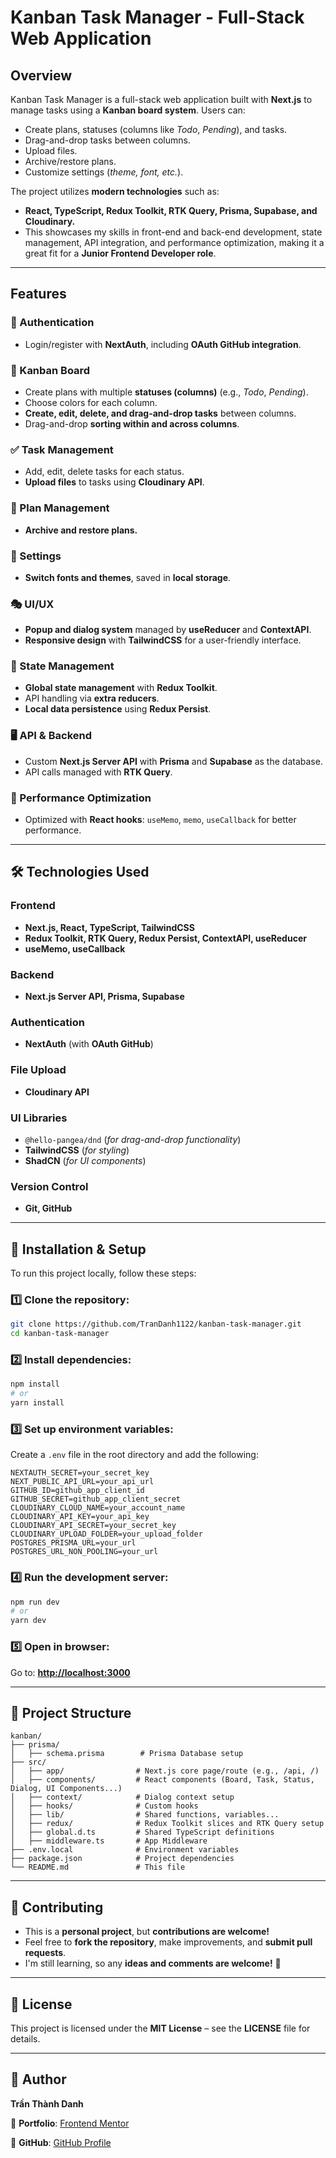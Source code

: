 # Kanban Task Manager - Full-Stack Web Application

## Overview

Kanban Task Manager is a full-stack web application built with **Next.js** to manage tasks using a **Kanban board system**. Users can:

- Create plans, statuses (columns like *Todo*, *Pending*), and tasks.
- Drag-and-drop tasks between columns.
- Upload files.
- Archive/restore plans.
- Customize settings (*theme, font, etc.*).

The project utilizes **modern technologies** such as:

- **React, TypeScript, Redux Toolkit, RTK Query, Prisma, Supabase, and Cloudinary.**
- This showcases my skills in front-end and back-end development, state management, API integration, and performance optimization, making it a great fit for a **Junior Frontend Developer role**.

---

## Features

### 🔐 Authentication

- Login/register with **NextAuth**, including **OAuth GitHub integration**.

### 📌 Kanban Board

- Create plans with multiple **statuses (columns)** (e.g., *Todo*, *Pending*).
- Choose colors for each column.
- **Create, edit, delete, and drag-and-drop tasks** between columns.
- Drag-and-drop **sorting within and across columns**.

### ✅ Task Management

- Add, edit, delete tasks for each status.
- **Upload files** to tasks using **Cloudinary API**.

### 📂 Plan Management

- **Archive and restore plans.**

### 🎨 Settings

- **Switch fonts and themes**, saved in **local storage**.

### 🎭 UI/UX

- **Popup and dialog system** managed by **useReducer** and **ContextAPI**.
- **Responsive design** with **TailwindCSS** for a user-friendly interface.

### 🔄 State Management

- **Global state management** with **Redux Toolkit**.
- API handling via **extra reducers**.
- **Local data persistence** using **Redux Persist**.

### 🖥️ API & Backend

- Custom **Next.js Server API** with **Prisma** and **Supabase** as the database.
- API calls managed with **RTK Query**.

### 🚀 Performance Optimization

- Optimized with **React hooks**: `useMemo`, `memo`, `useCallback` for better performance.

---

## 🛠️ Technologies Used

### **Frontend**

- **Next.js, React, TypeScript, TailwindCSS**
- **Redux Toolkit, RTK Query, Redux Persist, ContextAPI, useReducer**
- **useMemo, useCallback**

### **Backend**

- **Next.js Server API, Prisma, Supabase**

### **Authentication**

- **NextAuth** (with **OAuth GitHub**)

### **File Upload**

- **Cloudinary API**

### **UI Libraries**

- `@hello-pangea/dnd` (*for drag-and-drop functionality*)
- **TailwindCSS** (*for styling*)
- **ShadCN** (*for UI components*)

### **Version Control**

- **Git, GitHub**

---

## 🚀 Installation & Setup

To run this project locally, follow these steps:

### **1️⃣ Clone the repository:**

```bash
git clone https://github.com/TranDanh1122/kanban-task-manager.git
cd kanban-task-manager
```

### **2️⃣ Install dependencies:**

```bash
npm install
# or
yarn install
```

### **3️⃣ Set up environment variables:**

Create a `.env` file in the root directory and add the following:

```env
NEXTAUTH_SECRET=your_secret_key
NEXT_PUBLIC_API_URL=your_api_url
GITHUB_ID=github_app_client_id
GITHUB_SECRET=github_app_client_secret
CLOUDINARY_CLOUD_NAME=your_account_name
CLOUDINARY_API_KEY=your_api_key
CLOUDINARY_API_SECRET=your_secret_key
CLOUDINARY_UPLOAD_FOLDER=your_upload_folder
POSTGRES_PRISMA_URL=your_url
POSTGRES_URL_NON_POOLING=your_url
```

### **4️⃣ Run the development server:**

```bash
npm run dev
# or
yarn dev
```

### **5️⃣ Open in browser:**

Go to: [**http://localhost:3000**](http://localhost:3000)

---

## 📂 Project Structure

```text
kanban/
├── prisma/
│   ├── schema.prisma        # Prisma Database setup
├── src/
│   ├── app/                # Next.js core page/route (e.g., /api, /)
│   ├── components/         # React components (Board, Task, Status, Dialog, UI Components...)
│   ├── context/            # Dialog context setup
│   ├── hooks/              # Custom hooks
│   ├── lib/                # Shared functions, variables...
│   ├── redux/              # Redux Toolkit slices and RTK Query setup
│   ├── global.d.ts         # Shared TypeScript definitions
│   ├── middleware.ts       # App Middleware
├── .env.local              # Environment variables
├── package.json            # Project dependencies
└── README.md               # This file
```

---

## 🤝 Contributing

- This is a **personal project**, but **contributions are welcome!**
- Feel free to **fork the repository**, make improvements, and **submit pull requests**.
- I'm still learning, so any **ideas and comments are welcome!** 🚀

---

## 📜 License

This project is licensed under the **MIT License** – see the **LICENSE** file for details.

---

## 👤 Author

**Trần Thành Danh**

🔗 **Portfolio**: [Frontend Mentor](https://www.frontendmentor.io/profile/TranDanh1122)

🔗 **GitHub**: [GitHub Profile](https://github.com/TranDanh1122)

